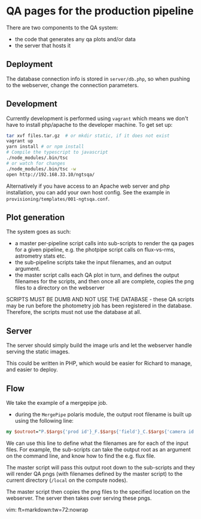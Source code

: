 # QA pages for the production pipeline

There are two components to the QA system:

* the code that generates any qa plots and/or data
* the server that hosts it

## Deployment

The database connection info is stored in `server/db.php`, so when
pushing to the webserver, change the connection parameters.

## Development

Currently development is performed using `vagrant` which means we don't
have to install php/apache to the developer machine. To get set up:

```sh
tar xvf files.tar.gz  # or mkdir static, if it does not exist
vagrant up
yarn install # or npm install
# Compile the typescript to javascript
./node_modules/.bin/tsc
# or watch for changes
./node_modules/.bin/tsc -w
open http://192.168.33.10/ngtsqa/
```

Alternatively if you have access to an Apache web server and php
installation, you can add your own host config. See the example in
`provisioning/templates/001-ngtsqa.conf`.

## Plot generation

The system goes as such:

* a master per-pipeline script calls into sub-scripts to render the qa
pages for a given pipeline, e.g. the photpipe script calls on
flux-vs-rms, astrometry stats etc.
* the sub-pipeline scripts take the input filenames, and an output
argument.
* the master script calls each QA plot in turn, and defines the output
filenames for the scripts, and then once all are complete, copies the
png files to a directory on the webserver

SCRIPTS MUST BE DUMB AND NOT USE THE DATABASE - these QA scripts may be
run before the photometry job has been registered in the database.
Therefore, the scripts must not use the database at all.

## Server

The server should simply build the image urls and let the webserver
handle serving the static images.

This could be written in PHP, which would be easier for Richard to
manage, and easier to deploy.

## Flow

We take the example of a mergepipe job.

* during the `MergePipe` polaris module, the output root filename is
built up using the following line: 

```perl
my $outroot="P.$$args{'prod id'}_F.$$args{'field'}_C.$$args{'camera id'}_S.$$args{'campaign'}_T.$$args{'output tag'}";
```

We can use this line to define what the filenames are for each of the
input files. For example, the sub-scripts can take the output root as an
argument on the command line, and know how to find the e.g. flux file.

The master script will pass this output root down to the sub-scripts and
they will render QA pngs (with filenames defined by the master script)
to the current directory (`/local` on the compute nodes).

The master script then copies the png files to the specified location on
the webserver. The server then takes over serving these pngs.

vim: ft=markdown:tw=72:nowrap
